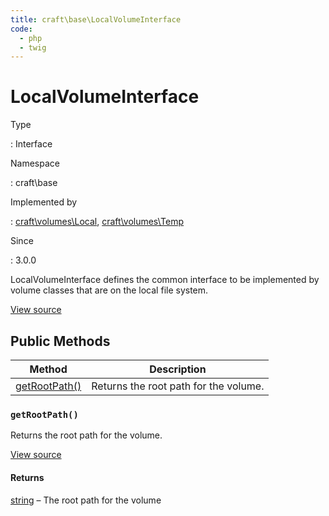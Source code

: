 ```yaml
---
title: craft\base\LocalVolumeInterface
code:
  - php
  - twig
---
```


# LocalVolumeInterface

Type

:   Interface

Namespace

:   craft\base

Implemented by

:   [craft\volumes\Local](craft-volumes-local.md), [craft\volumes\Temp](craft-volumes-temp.md)

Since

:   3.0.0



LocalVolumeInterface defines the common interface to be implemented by volume classes that are on the local file system.





[View source](https://github.com/craftcms/cms/blob/master/src/base/LocalVolumeInterface.php)






## Public Methods

| Method                                                                 | Description
| ---------------------------------------------------------------------- | -------------------------------------
| [getRootPath()](craft-base-localvolumeinterface.md#method-getrootpath) | Returns the root path for the volume.

### `getRootPath()`





Returns the root path for the volume.




[View source](https://github.com/craftcms/cms/blob/master/src/base/LocalVolumeInterface.php#L23)



#### Returns

[string](http://php.net/language.types.string) – The root path for the volume









